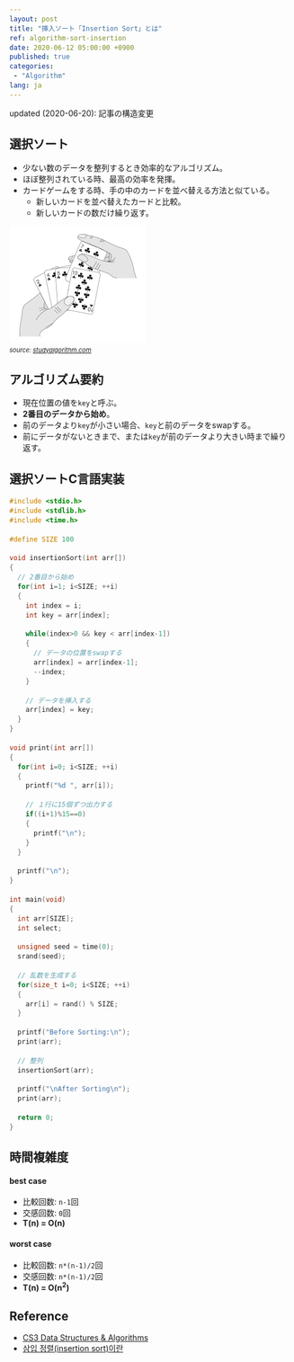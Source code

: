 ```yaml
---
layout: post
title: "挿入ソート「Insertion Sort」とは"
ref: algorithm-sort-insertion
date: 2020-06-12 05:00:00 +0900
published: true
categories:
 - "Algorithm"
lang: ja
---
```


<div class="updated">
updated (2020-06-20): 記事の構造変更
</div>

## 選択ソート
- 少ない数のデータを整列するとき効率的なアルゴリズム。
- ほぼ整列されている時、最高の効率を発揮。
- カードゲームをする時、手の中のカードを並べ替える方法と似ている。
  + 新しいカードを並べ替えたカードと比較。
  + 新しいカードの数だけ繰り返す。

<img src="/assets/images/algorithm/sorting/insertion.png"> <br>
<span style="font-size:11px"><i>source: <a href="https://studyalgorithms.com/array/insertion-sort/#">studyalgorithm.com</a></i></span>

<div class="divider"></div>

## アルゴリズム要約
- 現在位置の値を`key`と呼ぶ。
- **2番目のデータから始め**。
- 前のデータより`key`が小さい場合、`key`と前のデータをswapする。
- 前にデータがないときまで、または`key`が前のデータより大きい時まで繰り返す。

<div class="divider"></div>

## 選択ソートC言語実装 

```c
#include <stdio.h>
#include <stdlib.h>
#include <time.h>

#define SIZE 100

void insertionSort(int arr[])
{
  // 2番目から始め
  for(int i=1; i<SIZE; ++i)
  {
    int index = i;
    int key = arr[index];

    while(index>0 && key < arr[index-1])
    {
      // データの位置をswapする
      arr[index] = arr[index-1];
      --index;
    }

    // データを挿入する
    arr[index] = key;
  }
}

void print(int arr[])
{
  for(int i=0; i<SIZE; ++i)
  {
    printf("%d ", arr[i]);
    
    // １行に15個ずつ出力する
    if((i+1)%15==0)
    {
      printf("\n");
    }
  }

  printf("\n");
}

int main(void)
{ 
  int arr[SIZE];
  int select;

  unsigned seed = time(0);
  srand(seed);
  
  // 乱数を生成する
  for(size_t i=0; i<SIZE; ++i)
  {
    arr[i] = rand() % SIZE;
  }

  printf("Before Sorting:\n");
  print(arr);

  // 整列
  insertionSort(arr);

  printf("\nAfter Sorting\n");
  print(arr);

  return 0;
}
```

<div class="divider"></div>

## 時間複雑度
#### best case
- 比較回数: `n-1`回
- 交感回数: `0`回
- **T(n) = O(n)**

#### worst case
- 比較回数: `n*(n-1)/2`回
- 交感回数: `n*(n-1)/2`回
- <b>T(n) = O(n<sup>2</sup>)</b>

<div class="divider"></div>

## Reference
- [CS3 Data Structures & Algorithms](https://opendsa-server.cs.vt.edu/ODSA/Books/CS3/html/InsertionSort.html)
- [삼입 정렬(insertion sort)이란](https://gmlwjd9405.github.io/2018/05/06/algorithm-insertion-sort.html)
